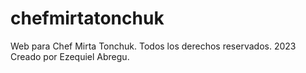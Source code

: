 # chefmirtatonchuk
Web para Chef Mirta Tonchuk. Todos los derechos reservados. 2023
Creado por Ezequiel Abregu.
